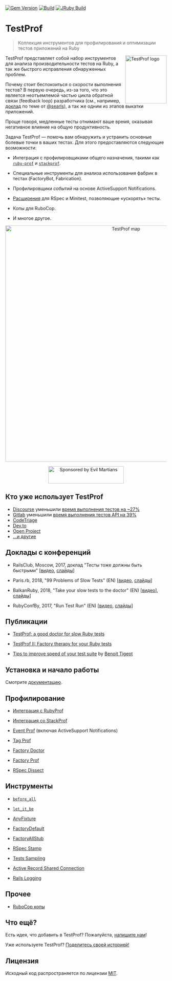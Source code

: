[![Gem Version](https://badge.fury.io/rb/test-prof.svg)](https://rubygems.org/gems/test-prof) [![Build](https://github.com/test-prof/test-prof/workflows/Build/badge.svg)](https://github.com/test-prof/test-prof/actions)
[![JRuby Build](https://github.com/test-prof/test-prof/workflows/JRuby%20Build/badge.svg)](https://github.com/test-prof/test-prof/actions)

# TestProf

> Коллекция инструментов для профилирования и оптимизации тестов приложений на Ruby

<img align="right" height="150" width="129"
     title="TestProf logo" class="home-logo" src="./assets/images/logo.svg">

TestProf представляет собой набор инструментов для анализа производительности тестов на Ruby, а так же быстрого исправления обнаруженных проблем.

Почему стоит беспокоиться о скорости выполнения тестов? В первую очередь, из-за того, что это является неотъемлемой частью цикла обратной связи (feedback loop) разработчика (см., например, [доклад](https://vimeo.com/145917204) по теме от [@searls](https://github.com/searls)), а так же одним из этапов выкатки приложений.

Проще говоря, медленные тесты отнимают ваше время, оказывая негативное влияние на общую продуктивность.

Задача TestProf — помочь вам обнаружить и устранить основные болевые точки в ваших тестах. Для этого предоставляются следующие возможности:

- Интеграция с профилировщиками общего назначения, такими как [`ruby-prof`](https://github.com/ruby-prof/ruby-prof) и [`stackprof`](https://github.com/tmm1/stackprof).

- Специальные инструменты для анализа использования фабрик в тестах (FactoryBot, Fabrication).

- Профилировщики _событий_ на основе ActiveSupport Notifications.

- [Расширения](#recipes) для RSpec и Minitest, позволяющие «ускорять» тесты.

- Копы для RuboCop.

- И многое другое.

<p align="center">
  <a href="http://bit.ly/test-prof-map">
    <img src="./assets/images/coggle.png" alt="TestProf map" width="738">
  </a>
</p>

<p align="center">
  <a href="https://evilmartians.com/?utm_source=test-prof">
    <img src="https://evilmartians.com/badges/sponsored-by-evil-martians.svg"
         alt="Sponsored by Evil Martians" width="236" height="54">
  </a>
</p>

## Кто уже использует TestProf

- [Discourse](https://github.com/discourse/discourse) уменьшили [время выполнения тестов на ~27%](https://twitter.com/samsaffron/status/1125602558024699904)
- [Gitlab](https://gitlab.com/gitlab-org/gitlab-ce) уменьшили [время выполнения тестов API на 39%](https://gitlab.com/gitlab-org/gitlab-ce/merge_requests/14370)
- [CodeTriage](https://github.com/codetriage/codetriage)
- [Dev.to](https://github.com/thepracticaldev/dev.to)
- [Open Project](https://github.com/opf/openproject)
- [...и другие](https://github.com/test-prof/test-prof/issues/73)

## Доклады с конференций

- RailsClub, Moscow, 2017, доклад "Тесты тоже должны быть быстрыми" [[видео](https://www.youtube.com/watch?v=8S7oHjEiVzs), [слайды](https://speakerdeck.com/palkan/railsclub-moscow-2017-faster-tests)]

- Paris.rb, 2018, "99 Problems of Slow Tests" (EN) [[видео](https://www.youtube.com/watch?v=eDMZS_fkRtk), [слайды](https://speakerdeck.com/palkan/paris-dot-rb-2018-99-problems-of-slow-tests)]

- BalkanRuby, 2018, "Take your slow tests to the doctor" (EN) [[видео](https://www.youtube.com/watch?v=rOcrme82vC8)], [слайды](https://speakerdeck.com/palkan/balkanruby-2018-take-your-slow-tests-to-the-doctor)]

- RubyConfBy, 2017, "Run Test Run" (EN) [[видео](https://www.youtube.com/watch?v=q52n4p0wkIs), [слайды](https://speakerdeck.com/palkan/rubyconfby-minsk-2017-run-test-run)]

## Публикации

- [TestProf: a good doctor for slow Ruby tests](https://evilmartians.com/chronicles/testprof-a-good-doctor-for-slow-ruby-tests)

- [TestProf II: Factory therapy for your Ruby tests](https://evilmartians.com/chronicles/testprof-2-factory-therapy-for-your-ruby-tests-rspec-minitest)

- [Tips to improve speed of your test suite](https://medium.com/appaloosa-store-engineering/tips-to-improve-speed-of-your-test-suite-8418b485205c) by [Benoit Tigeot](https://github.com/benoittgt)

## Установка и начало работы

Смотрите [документацию](./getting_started.md).

## Профилирование

- [Интеграция с RubyProf](./profilers/ruby_prof.md)

- [Интеграция со StackProf](./profilers/stack_prof.md)

- [Event Prof](./profilers/event_prof.md) (включая ActiveSupport Notifications)

- [Tag Prof](./profilers/tag_prof.md)

- [Factory Doctor](./profilers/factory_doctor.md)

- [Factory Prof](./profilers/factory_prof.md)

- [RSpec Dissect](./profilers/rspec_dissect.md)

## Инструменты

- [`before_all`](./recipes/before_all.md)

- [`let_it_be`](./recipes/let_it_be.md)

- [AnyFixture](./recipes/any_fixture.md)

- [FactoryDefault](./recipes/factory_default.md)

- [FactoryAllStub](./recipes/factory_all_stub.md)

- [RSpec Stamp](./recipes/rspec_stamp.md)

- [Tests Sampling](./recipes/tests_sampling.md)

- [Active Record Shared Connection](./recipes/active_record_shared_connection.md)

- [Rails Logging](./recipes/logging.md)

## Прочее

- [RuboCop копы](./misc/rubocop.md)

## Что ещё?

Есть идея, что добавить в TestProf? Пожалуйста, [напишите нам](https://github.com/test-prof/test-prof/issues/new)!

Уже используете TestProf? [Поделитесь своей историей!](https://github.com/test-prof/test-prof/issues/73)

## Лицензия

Исходный код распространяется по лицензии [MIT](http://opensource.org/licenses/MIT).
